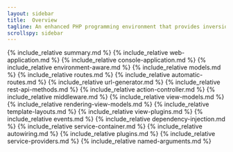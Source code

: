 ```yaml
---
layout: sidebar
title:  Overview
tagline: An enhanced PHP programming environment that provides inversion of control of a web application or any function
scrollspy: sidebar
---
```

{% include_relative summary.md %}
{% include_relative web-application.md %}
{% include_relative console-application.md %}
{% include_relative environment-aware.md %}
{% include_relative models.md %}
{% include_relative routes.md %}
{% include_relative automatic-routes.md %}
{% include_relative url-generator.md %}
{% include_relative rest-api-methods.md %}
{% include_relative action-controller.md %}
{% include_relative middleware.md %}
{% include_relative view-models.md %}
{% include_relative rendering-view-models.md %}
{% include_relative template-layouts.md %}
{% include_relative view-plugins.md %}
{% include_relative events.md %}
{% include_relative dependency-injection.md %}
{% include_relative service-container.md %}
{% include_relative autowiring.md %}
{% include_relative plugins.md %}
{% include_relative service-providers.md %}
{% include_relative named-arguments.md %}
